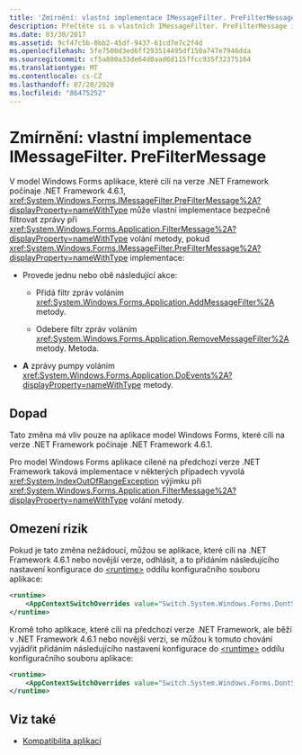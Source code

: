 ```yaml
---
title: 'Zmírnění: vlastní implementace IMessageFilter. PreFilterMessage'
description: Přečtěte si o vlastních IMessageFilter. PreFilterMessage implementaci obsažených v aplikacích model Windows Forms, které cílí na .NET Framework 4.6.1 a novějších.
ms.date: 03/30/2017
ms.assetid: 9cf47c5b-0bb2-45df-9437-61cd7e7c2f4d
ms.openlocfilehash: 5fe7500d3ed6ff293514495df150a747e7946dda
ms.sourcegitcommit: cf5a800a33de64d0aad6d115ffcc935f32375164
ms.translationtype: MT
ms.contentlocale: cs-CZ
ms.lasthandoff: 07/20/2020
ms.locfileid: "86475252"
---
```

# <a name="mitigation-custom-imessagefilterprefiltermessage-implementations"></a>Zmírnění: vlastní implementace IMessageFilter. PreFilterMessage

V model Windows Forms aplikace, které cílí na verze .NET Framework počínaje .NET Framework 4.6.1, <xref:System.Windows.Forms.IMessageFilter.PreFilterMessage%2A?displayProperty=nameWithType> může vlastní implementace bezpečně filtrovat zprávy při <xref:System.Windows.Forms.Application.FilterMessage%2A?displayProperty=nameWithType> volání metody, pokud <xref:System.Windows.Forms.IMessageFilter.PreFilterMessage%2A?displayProperty=nameWithType> implementace:

- Provede jednu nebo obě následující akce:

  - Přidá filtr zpráv voláním <xref:System.Windows.Forms.Application.AddMessageFilter%2A> metody.

  - Odebere filtr zpráv voláním <xref:System.Windows.Forms.Application.RemoveMessageFilter%2A> metody. Metoda.

- **A** zprávy pumpy voláním <xref:System.Windows.Forms.Application.DoEvents%2A?displayProperty=nameWithType> metody.

## <a name="impact"></a>Dopad

Tato změna má vliv pouze na aplikace model Windows Forms, které cílí na verze .NET Framework počínaje .NET Framework 4.6.1.

Pro model Windows Forms aplikace cílené na předchozí verze .NET Framework taková implementace v některých případech vyvolá <xref:System.IndexOutOfRangeException> výjimku při <xref:System.Windows.Forms.Application.FilterMessage%2A?displayProperty=nameWithType> volání metody.

## <a name="mitigation"></a>Omezení rizik

Pokud je tato změna nežádoucí, můžou se aplikace, které cílí na .NET Framework 4.6.1 nebo novější verze, odhlásit, a to přidáním následujícího nastavení konfigurace do [\<runtime>](../configure-apps/file-schema/runtime/runtime-element.md) oddílu konfiguračního souboru aplikace:

```xml
<runtime>
    <AppContextSwitchOverrides value="Switch.System.Windows.Forms.DontSupportReentrantFilterMessage=true" />
</runtime>
```

Kromě toho aplikace, které cílí na předchozí verze .NET Framework, ale běží v .NET Framework 4.6.1 nebo novější verzi, se můžou k tomuto chování vyjádřit přidáním následujícího nastavení konfigurace do [\<runtime>](../configure-apps/file-schema/runtime/runtime-element.md) oddílu konfiguračního souboru aplikace:

```xml
<runtime>
    <AppContextSwitchOverrides value="Switch.System.Windows.Forms.DontSupportReentrantFilterMessage=false" />
</runtime>
```

## <a name="see-also"></a>Viz také

- [Kompatibilita aplikací](application-compatibility.md)
